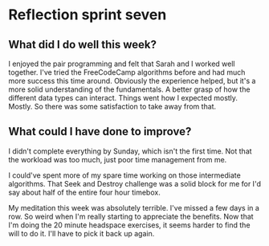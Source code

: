 # Reflection sprint seven

## What did I do well this week?
I enjoyed the pair programming and felt that Sarah and I worked well together.
I've tried the FreeCodeCamp algorithms before and had much more success this
time around. Obviously the experience helped, but it's a more solid
understanding of the fundamentals. A better grasp of how the different data
types can interact. Things went how I expected mostly. Mostly. So there was some
satisfaction to take away from that.

## What could I have done to improve?
I didn't complete everything by Sunday, which isn't the first time. Not that
the workload was too much, just poor time management from me.

I could've spent more of my spare time working on those intermediate algorithms.
That Seek and Destroy challenge was a solid block for me for I'd say about half
of the entire four hour timebox.

My meditation this week was absolutely terrible. I've missed a few days in a
row. So weird when I'm really starting to appreciate the benefits. Now that I'm
doing the 20 minute headspace exercises, it seems harder to find the will to
do it. I'll have to pick it back up again. 
